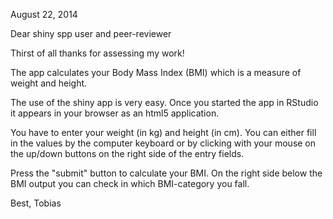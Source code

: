 August 22, 2014



Dear shiny spp user and peer-reviewer


Thirst of all thanks for assessing my work!

The app calculates your Body Mass Index (BMI) which is a measure of weight and height.

The use of the shiny app is very easy. Once you started the app in RStudio it appears in your browser as an html5 application. 

You have to enter your weight (in kg) and height (in cm). You can either fill in the values by the computer keyboard or by clicking with your mouse on the up/down buttons on the right side of the entry fields. 

Press the "submit" button to calculate your BMI. On the right side below the BMI output you can check in which BMI-category you fall. 


Best,
Tobias